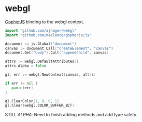 # webgl

[GopherJS](https://github.com/neelance/gopherjs) binding to the webgl context.

```go
import "github.com/ajhager/webgl"
import "github.com/neelance/gopherjs/js"

document := js.Global("document")
canvas := document.Call("createElement", "canvas")
document.Get("body").Call("appendChild", canvas)

attrs := webgl.DefaultAttributes()
attrs.Alpha = false

gl, err := webgl.NewContext(canvas, attrs)

if err != nil {
   panic(err)   
}

gl.ClearColor(1, 0, 0, 1)
gl.Clear(webgl.COLOR_BUFFER_BIT)
```

STILL *ALPHA*: Need to finish adding methods and add type safety.
